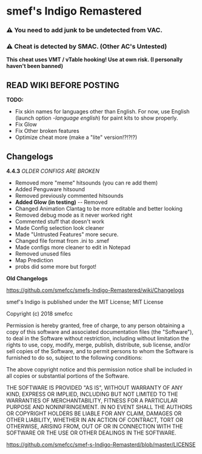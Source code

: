 # smef's Indigo Remastered

### :warning: You need to add junk to be undetected from VAC.
### :warning: Cheat is detected by SMAC. (Other AC's Untested)
**This cheat uses VMT / vTable hooking! Use at own risk. (I personally haven't been banned)**



## READ WIKI BEFORE POSTING

**TODO:** 
+ Fix skin names for languages other than English. For now, use English (launch option _-language english_) for paint kits to show properly.
+ Fix Glow
+ Fix Other broken features
+ Optimize cheat more (make a "lite" version!?!?!?)
## Changelogs

**4.4.3** *OLDER CONFIGS ARE BROKEN*
+ Removed more "meme" hitsounds (you can re add them)
+ Added Penguware hitsound
+ Removed previously commented hitsounds
+ **Added Glow (in testing)** -- Removed
+ Changed Animation Clantag to be more editable and better looking
+ Removed debug mode as it never worked right
+ Commented stuff that doesn't work
+ Made Config selection look cleaner
+ Made "Untrusted Features" more secure.
+ Changed file format from .ini to .smef
+ Made configs more cleaner to edit in Notepad
+ Removed unused files
+ Map Prediction
+ probs did some more but forgot!

**Old Changelogs**

https://github.com/smefcc/smefs-Indigo-Remastered/wiki/Changelogs

smef's Indigo is published under the MIT License;
MIT License

Copyright (c) 2018 smefcc

Permission is hereby granted, free of charge, to any person obtaining a copy
of this software and associated documentation files (the "Software"), to deal
in the Software without restriction, including without limitation the rights
to use, copy, modify, merge, publish, distribute, sub license, and/or sell
copies of the Software, and to permit persons to whom the Software is
furnished to do so, subject to the following conditions:

The above copyright notice and this permission notice shall be included in all
copies or substantial portions of the Software.

THE SOFTWARE IS PROVIDED "AS IS", WITHOUT WARRANTY OF ANY KIND, EXPRESS OR
IMPLIED, INCLUDING BUT NOT LIMITED TO THE WARRANTIES OF MERCHANTABILITY,
FITNESS FOR A PARTICULAR PURPOSE AND NONINFRINGEMENT. IN NO EVENT SHALL THE
AUTHORS OR COPYRIGHT HOLDERS BE LIABLE FOR ANY CLAIM, DAMAGES OR OTHER
LIABILITY, WHETHER IN AN ACTION OF CONTRACT, TORT OR OTHERWISE, ARISING FROM,
OUT OF OR IN CONNECTION WITH THE SOFTWARE OR THE USE OR OTHER DEALINGS IN THE
SOFTWARE.

https://github.com/smefcc/smef-s-Indigo-Remasterd/blob/master/LICENSE
